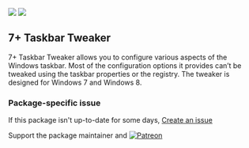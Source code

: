 [![](https://img.shields.io/chocolatey/v/7-taskbar-tweaker?color=green&label=7-taskbar-tweaker)](https://chocolatey.org/packages/7-taskbar-tweaker) [![](https://img.shields.io/chocolatey/dt/7-taskbar-tweaker)](https://chocolatey.org/packages/7-taskbar-tweaker)

## 7+ Taskbar Tweaker

7+ Taskbar Tweaker allows you to configure various aspects of the Windows taskbar.
Most of the configuration options it provides can’t be tweaked using the taskbar properties or the registry.
The tweaker is designed for Windows 7 and Windows 8.

### Package-specific issue
If this package isn't up-to-date for some days, [Create an issue](https://github.com/tunisiano187/Chocolatey-packages/issues/new/choose)

Support the package maintainer and [![Patreon](https://cdn.jsdelivr.net/gh/tunisiano187/Chocolatey-packages@d15c4e19c709e7148588d4523ffc6dd3cd3c7e5e/icons/patreon.png)](https://www.patreon.com/tunisiano)

